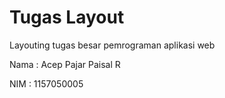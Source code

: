 # Tugas Layout
Layouting tugas besar pemrograman aplikasi web

Nama    : Acep Pajar Paisal R

NIM     : 1157050005 